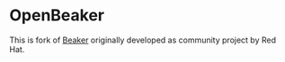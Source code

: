 # OpenBeaker

This is fork of [Beaker](https://github.com/beaker-project/beaker) originally developed as community project by Red Hat.
